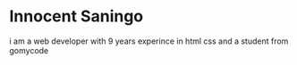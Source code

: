 # Innocent Saningo

i am a web developer with 9 years experince in html css and a student from gomycode
